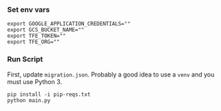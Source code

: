 ### Set env vars
```
export GOOGLE_APPLICATION_CREDENTIALS=""
export GCS_BUCKET_NAME=""
export TFE_TOKEN=""
export TFE_ORG=""
```

### Run Script

First, update `migration.json`. Probably a good idea to use
a `venv` and you must use Python 3.

```
pip install -i pip-reqs.txt
python main.py
```
